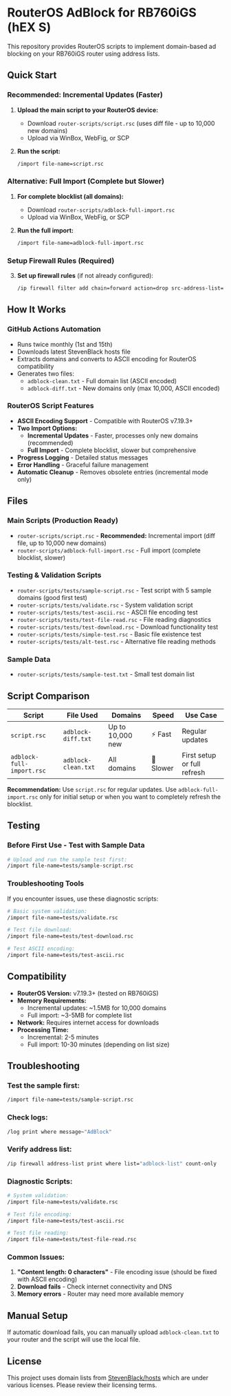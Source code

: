 # RouterOS AdBlock for RB760iGS (hEX S)

This repository provides RouterOS scripts to implement domain-based ad blocking on your RB760iGS router using address lists.

## Quick Start

### Recommended: Incremental Updates (Faster)
1. **Upload the main script to your RouterOS device:**
   - Download `router-scripts/script.rsc` (uses diff file - up to 10,000 new domains)
   - Upload via WinBox, WebFig, or SCP

2. **Run the script:**
   ```bash
   /import file-name=script.rsc
   ```

### Alternative: Full Import (Complete but Slower)
1. **For complete blocklist (all domains):**
   - Download `router-scripts/adblock-full-import.rsc`
   - Upload via WinBox, WebFig, or SCP

2. **Run the full import:**
   ```bash
   /import file-name=adblock-full-import.rsc
   ```

### Setup Firewall Rules (Required)
3. **Set up firewall rules** (if not already configured):
   ```bash
   /ip firewall filter add chain=forward action=drop src-address-list=adblock-list comment="Block Ads"
   ```

## How It Works

### GitHub Actions Automation
- Runs twice monthly (1st and 15th)
- Downloads latest StevenBlack hosts file
- Extracts domains and converts to ASCII encoding for RouterOS compatibility
- Generates two files:
  - `adblock-clean.txt` - Full domain list (ASCII encoded)
  - `adblock-diff.txt` - New domains only (max 10,000, ASCII encoded)

### RouterOS Script Features
- **ASCII Encoding Support** - Compatible with RouterOS v7.19.3+
- **Two Import Options:**
  - **Incremental Updates** - Faster, processes only new domains (recommended)
  - **Full Import** - Complete blocklist, slower but comprehensive
- **Progress Logging** - Detailed status messages
- **Error Handling** - Graceful failure management
- **Automatic Cleanup** - Removes obsolete entries (incremental mode only)

## Files

### Main Scripts (Production Ready)
- `router-scripts/script.rsc` - **Recommended:** Incremental import (diff file, up to 10,000 new domains)
- `router-scripts/adblock-full-import.rsc` - Full import (complete blocklist, slower)

### Testing & Validation Scripts
- `router-scripts/tests/sample-script.rsc` - Test script with 5 sample domains (good first test)
- `router-scripts/tests/validate.rsc` - System validation script
- `router-scripts/tests/test-ascii.rsc` - ASCII file encoding test
- `router-scripts/tests/test-file-read.rsc` - File reading diagnostics
- `router-scripts/tests/test-download.rsc` - Download functionality test
- `router-scripts/tests/simple-test.rsc` - Basic file existence test
- `router-scripts/tests/alt-test.rsc` - Alternative file reading methods

### Sample Data
- `router-scripts/tests/sample-test.txt` - Small test domain list

## Script Comparison

| Script | File Used | Domains | Speed | Use Case |
|--------|-----------|---------|-------|----------|
| `script.rsc` | `adblock-diff.txt` | Up to 10,000 new | ⚡ Fast | Regular updates |
| `adblock-full-import.rsc` | `adblock-clean.txt` | All domains | 🐌 Slower | First setup or full refresh |

**Recommendation:** Use `script.rsc` for regular updates. Use `adblock-full-import.rsc` only for initial setup or when you want to completely refresh the blocklist.

## Testing

### Before First Use - Test with Sample Data
```bash
# Upload and run the sample test first:
/import file-name=tests/sample-script.rsc
```

### Troubleshooting Tools
If you encounter issues, use these diagnostic scripts:
```bash
# Basic system validation:
/import file-name=tests/validate.rsc

# Test file download:
/import file-name=tests/test-download.rsc

# Test ASCII encoding:
/import file-name=tests/test-ascii.rsc
```

## Compatibility

- **RouterOS Version:** v7.19.3+ (tested on RB760iGS)
- **Memory Requirements:** 
  - Incremental updates: ~1.5MB for 10,000 domains
  - Full import: ~3-5MB for complete list
- **Network:** Requires internet access for downloads
- **Processing Time:**
  - Incremental: 2-5 minutes
  - Full import: 10-30 minutes (depending on list size)

## Troubleshooting

### Test the sample first:
```bash
/import file-name=tests/sample-script.rsc
```

### Check logs:
```bash
/log print where message~"AdBlock"
```

### Verify address list:
```bash
/ip firewall address-list print where list="adblock-list" count-only
```

### Diagnostic Scripts:
```bash
# System validation:
/import file-name=tests/validate.rsc

# Test file encoding:
/import file-name=tests/test-ascii.rsc

# Test file reading:
/import file-name=tests/test-file-read.rsc
```

### Common Issues:
1. **"Content length: 0 characters"** - File encoding issue (should be fixed with ASCII encoding)
2. **Download fails** - Check internet connectivity and DNS
3. **Memory errors** - Router may need more available memory

## Manual Setup

If automatic download fails, you can manually upload `adblock-clean.txt` to your router and the script will use the local file.

## License

This project uses domain lists from [StevenBlack/hosts](https://github.com/StevenBlack/hosts) which are under various licenses. Please review their licensing terms.
